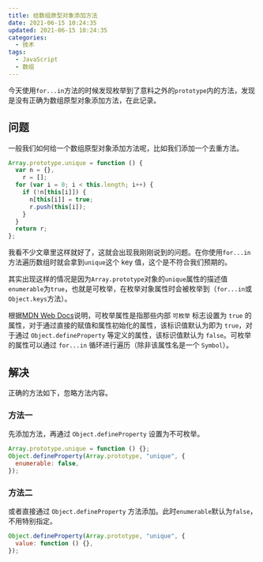 ```yaml
---
title: 给数组原型对象添加方法
date: 2021-06-15 10:24:35
updated: 2021-06-15 10:24:35
categories:
  - 技术
tags:
  - JavaScript
  - 数组
---
```


今天使用`for...in`方法的时候发现枚举到了意料之外的`prototype`内的方法，发现是没有正确为数组原型对象添加方法，在此记录。

<!--more-->

## 问题

一般我们如何给一个数组原型对象添加方法呢，比如我们添加一个去重方法。

```js
Array.prototype.unique = function () {
  var n = {},
    r = [];
  for (var i = 0; i < this.length; i++) {
    if (!n[this[i]]) {
      n[this[i]] = true;
      r.push(this[i]);
    }
  }
  return r;
};
```

我看不少文章里这样就好了，这就会出现我刚刚说到的问题。在你使用`for...in`方法遍历数组时就会拿到`unique`这个 key 值，这个是不符合我们预期的。

其实出现这样的情况是因为`Array.prototype`对象的`unique`属性的描述值`enumerable`为`true`，也就是可枚举，在枚举对象属性时会被枚举到（`for...in`或`Object.keys`方法）。

根据[MDN Web Docs](https://developer.mozilla.org/zh-CN/docs/Web/JavaScript/Enumerability_and_ownership_of_properties)说明，可枚举属性是指那些内部 `可枚举` 标志设置为 `true` 的属性，对于通过直接的赋值和属性初始化的属性，该标识值默认为即为 `true`，对于通过 `Object.defineProperty` 等定义的属性，该标识值默认为 `false`。可枚举的属性可以通过 `for...in` 循环进行遍历（除非该属性名是一个 `Symbol`）。

## 解决

正确的方法如下，忽略方法内容。

### 方法一

先添加方法，再通过 `Object.defineProperty` 设置为不可枚举。

```js
Array.prototype.unique = function () {};
Object.defineProperty(Array.prototype, "unique", {
  enumerable: false,
});
```

### 方法二

或者直接通过 `Object.defineProperty` 方法添加。此时`enumerable`默认为`false`，不用特别指定。

```js
Object.defineProperty(Array.prototype, "unique", {
  value: function () {},
});
```
